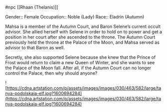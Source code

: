#npc [[Rhaan (Thelanis)]]

Gender:: Female
Occupation:: Noble (Lady)
Race:: Eladrin (Autumn)

Mahsa is a member of the Autumn Court, and Baron Selene’s current occult advisor. She allied herself with Selene in order to hold on to power and get a position in her court after she ascended to the throne. The Autumn Court previously held the throne at the Palace of the Moon, and Mahsa served as advisor to that Baron as well.

Secretly, she also supported Selene because she knew that the Prince of Frost would return to claim a new Queen of Winter, and she wants to see the Palace of the Moon fall. After all, if the Autumn Court can no longer control the Palace, then why should anyone?

![https://cdna.artstation.com/p/assets/images/images/030/463/582/large/tanya-podolskaia-elf.jpg?1600694284](https://cdna.artstation.com/p/assets/images/images/030/463/582/large/tanya-podolskaia-elf.jpg?1600694284)